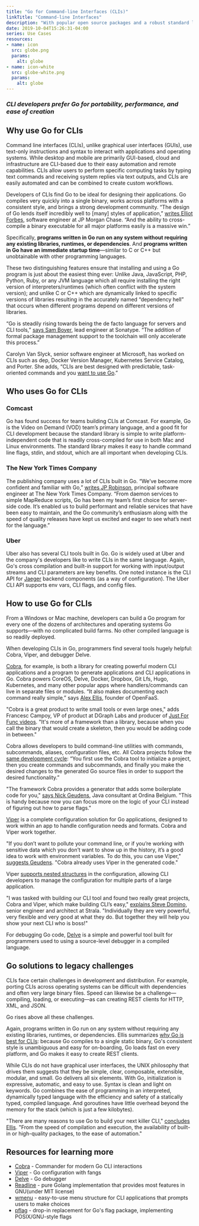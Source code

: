 ```yaml
---
title: "Go for Command-line Interfaces (CLIs)"
linkTitle: "Command-line Interfaces"
description: "With popular open source packages and a robust standard library, use Go to create fast and elegant CLIs."
date: 2019-10-04T15:26:31-04:00
series: Use Cases
resources:
- name: icon
  src: globe.png
  params:
    alt: globe
- name: icon-white
  src: globe-white.png
  params:
    alt: globe
---
```


### _CLI developers prefer Go for portability, performance, and ease of creation_

## **Why use Go for CLIs**

Command line interfaces (CLIs), unlike graphical user interfaces (GUIs), use text-only instructions and syntax to interact with applications and operating systems. While desktop and mobile are primarily GUI-based, cloud and infrastructure are CLI-based due to their easy automation and remote capabilities. CLIs allow users to perform specific computing tasks by typing text commands and receiving system replies via text outputs, and CLIs are easily automated and can be combined to create custom workflows.

Developers of CLIs find Go to be ideal for designing their applications. Go compiles very quickly into a single binary, works across platforms with a consistent style, and brings a strong development community. “The design of Go lends itself incredibly well to [many] styles of application,” [writes Elliot Forbes](https://tutorialedge.net/golang/building-a-cli-in-go/), software engineer at JP Morgan Chase. “And the ability to cross-compile a binary executable for all major platforms easily is a massive win.”

Specifically, **programs written in Go run on any system without requiring any existing libraries, runtimes, or dependencies**. And **programs written in Go have an immediate startup time**—similar to C or C++ but unobtainable with other programming languages.

These two distinguishing features ensure that installing and using a Go program is just about the easiest thing ever: Unlike Java, JavaScript, PHP, Python, Ruby, or any JVM language which all require installing the right version of interpreters/runtimes (which often conflict with the system version); and unlike C or C++ which are dynamically linked to specific versions of libraries resulting in the accurately named “dependency hell” that occurs when different programs depend on different versions of libraries.  

“Go is steadily rising towards being the de facto language for servers and CLI tools,” [says Sam Boyer](https://www.sonatype.com/press-release-blog/sonatype-goes-long-with-godelivers-fully-automated-security-solution-for-fast-growing-programming-language), lead engineer at Sonatype. “The addition of formal package management support to the toolchain will only accelerate this process.”

Carolyn Van Slyck, senior software engineer at Microsoft, has worked on CLIs such as dep, Docker Version Manager, Kubernetes Service Catalog, and Porter. She adds, “CLIs are best designed with predictable, task-oriented commands and you [want to use Go](https://www.youtube.com/watch?v=eMz0vni6PAw&list=PL2ntRZ1ySWBdDyspRTNBIKES1Y-P__59_&index=11&t=0s).”

## **Who uses Go for CLIs**

### **Comcast**

Go has found success for teams building CLIs at Comcast. For example, Go is the Video on Demand (VOD) team’s primary language, and a good fit for CLI development because the standard library is simple to write platform-independent code that is readily cross-compiled for use in both Mac and Linux environments. The standard library makes it easy to handle command line flags, stdin, and stdout, which are all important when developing CLIs. 

### **The New York Times Company**

The publishing company uses a lot of CLIs built in Go. “We’ve become more confident and familiar with Go,” [writes JP Robinson](https://open.blogs.nytimes.com/2014/07/10/emr-streaming-in-go/), principal software engineer at The New York Times Company. “From daemon services to simple MapReduce scripts, Go has been my team’s first choice for server-side code. It’s enabled us to build performant and reliable services that have been easy to maintain, and the Go community’s enthusiasm along with the speed of quality releases have kept us excited and eager to see what’s next for the language.”

### **Uber**

Uber also has several CLI tools built in Go. Go is widely used at Uber and the company's developers like to write CLIs in the same language. Again, Go's cross compilation and built-in support for working with input/output streams and CLI parameters are key benefits. One noted instance is the CLI API for [Jaeger](https://www.jaegertracing.io/docs/1.14/cli/) backend components (as a way of configuration). The Uber CLI API supports env vars, CLI flags, and config files.

## **How to use Go for CLIs**

From a Windows or Mac machine, developers can build a Go program for every one of the dozens of architectures and operating systems Go supports—with no complicated build farms. No other compiled language is so readily deployed.

When developing CLIs in Go, programmers find several tools hugely helpful: Cobra, Viper, and debugger Delve.

[Cobra](https://github.com/spf13/cobra), for example, is both a library for creating powerful modern CLI applications and a program to generate applications and CLI applications in Go. Cobra powers CoreOS, Delve, Docker, Dropbox, Git Lfs, Hugo, Kubernetes, and many other popular apps where handlers/commands can live in separate files or modules. “It also makes documenting each command really simple,” says [Alex Ellis](https://blog.alexellis.io/5-keys-to-a-killer-go-cli/), founder of OpenFaaS.

"Cobra is a great product to write small tools or even large ones," adds Francesc Campoy, VP of product at DGraph Labs and producer of [Just For Func videos](https://www.youtube.com/watch?v=WvWPGVKLvR4). "It's more of a framework than a library, because when you call the binary that would create a skeleton, then you would be adding code in between."

Cobra allows developers to build command-line utilities with commands, subcommands, aliases, configuration files, etc. All Cobra projects follow the [same development cycle](https://www.linode.com/docs/development/go/using-cobra/):  “You first use the Cobra tool to initialize a project, then you create commands and subcommands, and finally you make the desired changes to the generated Go source files in order to support the desired functionality.”

"The framework Cobra provides a generator that adds some boilerplate code for you," [says Nick Geudens](https://ordina-jworks.github.io/development/2018/10/20/make-your-own-cli-with-golang-and-cobra.html), Java consultant at Ordina Belgium. "This is handy because now you can focus more on the logic of your CLI instead of figuring out how to parse flags."

[Viper](https://github.com/spf13/viper) is a complete configuration solution for Go applications, designed to work within an app to handle configuration needs and formats. Cobra and Viper work together.

"If you don’t want to pollute your command line, or if you’re working with sensitive data which you don’t want to show up in the history, it’s a good idea to work with environment variables. To do this, you can use Viper," [suggests Geudens](https://ordina-jworks.github.io/development/2018/10/20/make-your-own-cli-with-golang-and-cobra.html). "Cobra already uses Viper in the generated code."

Viper [supports nested structures](https://scene-si.org/2017/04/20/managing-configuration-with-viper/) in the configuration, allowing CLI developers to manage the configuration for multiple parts of a large application.

"I was tasked with building our CLI tool and found two really great projects, Cobra and Viper, which make building CLI’s easy," [explains Steve Domino](https://medium.com/@skdomino/writing-better-clis-one-snake-at-a-time-d22e50e60056), senior engineer and architect at Strala. "Individually they are very powerful, very flexible and very good at what they do. But together they will help you show your next CLI who is boss!"

For debugging Go code, [Delve](https://github.com/go-delve/delve) is a simple and powerful tool built for programmers used to using a source-level debugger in a compiled language.

## **Go solutions to legacy challenges**

CLIs face certain challenges in development and distribution.  For example, porting CLIs across operating systems can be difficult with dependencies and often very large binary files. Speed can likewise be a challenge—compiling, loading, or executing—as can creating REST clients for HTTP, XML, and JSON.

Go rises above all these challenges.

Again, programs written in Go run on any system without requiring any existing libraries, runtimes, or dependencies. Ellis summarizes [why Go is best for CLIs](https://blog.alexellis.io/5-keys-to-a-killer-go-cli/): because Go compiles to a single static binary, Go's consistent style is unambiguous and easy for on-boarding, Go loads fast on every platform, and Go makes it easy to create REST clients.

While CLIs do not have graphical user interfaces, the UNIX philosophy that drives them suggests that they be simple, clear, composable, extensible, modular, and small. Go delivers all six elements. With Go, initialization is expressive, automatic, and easy to use. Syntax is clean and light on keywords. Go combines the ease of programming in an interpreted, dynamically typed language with the efficiency and safety of a statically typed, compiled language. And goroutines have little overhead beyond the memory for the stack (which is just a few kilobytes).

"There are many reasons to use Go to build your next killer CLI," [concludes Ellis](https://blog.alexellis.io/5-keys-to-a-killer-go-cli/). "From the speed of compilation and execution, the availability of built-in or high-quality packages, to the ease of automation."

## **Resources for learning more**

*   [Cobra](https://github.com/spf13/cobra) - Commander for modern Go CLI interactions
*   [Viper](https://github.com/spf13/viper) - Go configuration with fangs
*   [Delve](https://github.com/derekparker/delve) - Go debugger
*   [Readline](https://github.com/chzyer/readline) - pure Golang implementation that provides most features in GNU(under MIT license)
*   [wmenu](https://github.com/dixonwille/wmenu) - easy-to-use menu structure for CLI applications that prompts users to make choices
*   [pflag](https://github.com/spf13/pflag) - drop-in replacement for Go's flag package, implementing POSIX/GNU-style flags